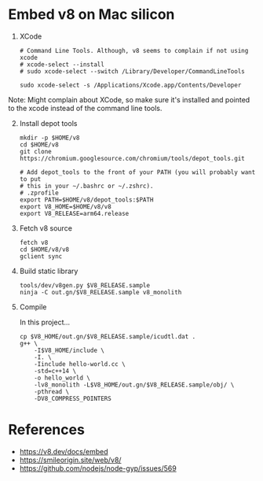 # Embed v8 on Mac silicon


1) XCode

    ```shell
    # Command Line Tools. Although, v8 seems to complain if not using xcode
    # xcode-select --install
    # sudo xcode-select --switch /Library/Developer/CommandLineTools

    sudo xcode-select -s /Applications/Xcode.app/Contents/Developer
    ```

Note: Might complain about XCode, so make sure it's installed and pointed to the xcode instead of the command line tools.


2) Install depot tools

    ```shell
    mkdir -p $HOME/v8
    cd $HOME/v8
    git clone https://chromium.googlesource.com/chromium/tools/depot_tools.git

    # Add depot_tools to the front of your PATH (you will probably want to put
    # this in your ~/.bashrc or ~/.zshrc).
    # .zprofile
    export PATH=$HOME/v8/depot_tools:$PATH
    export V8_HOME=$HOME/v8/v8
    export V8_RELEASE=arm64.release
    ```

3) Fetch v8 source
   
    ```shell
    fetch v8
    cd $HOME/v8/v8
    gclient sync
    ```

4) Build static library

    ```shell
    tools/dev/v8gen.py $V8_RELEASE.sample
    ninja -C out.gn/$V8_RELEASE.sample v8_monolith
    ```

5) Compile

    In this project...

    ```shell
    cp $V8_HOME/out.gn/$V8_RELEASE.sample/icudtl.dat .
    g++ \
        -I$V8_HOME/include \
        -I. \
        -Iinclude hello-world.cc \
        -std=c++14 \
        -o hello_world \
        -lv8_monolith -L$V8_HOME/out.gn/$V8_RELEASE.sample/obj/ \
        -pthread \
        -DV8_COMPRESS_POINTERS
    ```

# References

* https://v8.dev/docs/embed
* https://smileorigin.site/web/v8/
* https://github.com/nodejs/node-gyp/issues/569
